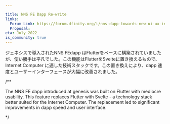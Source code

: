 ```yaml
---

title: NNS FE Dapp Re-write
links:
  Forum Link: https://forum.dfinity.org/t/nns-dapp-towards-new-ui-ux-including-test-link/13952
  Proposal:
eta: July 2022
is_community: true
---
```

ジェネシスで導入されたNNS FEdapp はFlutterをベースに構築されていましたが、使い勝手は平凡でした。この機能はFlutterをSvelteに置き換えるもので、Internet Computer に適した技術スタックです。この置き換えにより、dapp 速度とユーザーインターフェースが大幅に改善されました。

/**


The NNS FE dapp introduced at genesis was built on Flutter with mediocre usability. This feature replaces Flutter with Svelte - a technology stack better suited for the Internet Computer. The replacement led to significant improvements in dapp speed and user interface.

*/
